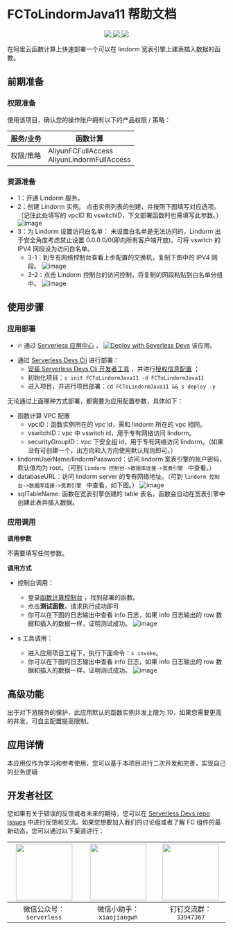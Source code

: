 # FCToLindormJava11 帮助文档

<p align="center" class="flex justify-center">
    <a href="https://www.serverless-devs.com" class="ml-1">
    <img src="http://editor.devsapp.cn/icon?package=FCToLindormJava11&type=packageType">
  </a>
  <a href="http://www.devsapp.cn/details.html?name=FCToLindormJava11" class="ml-1">
    <img src="http://editor.devsapp.cn/icon?package=FCToLindormJava11&type=packageVersion">
  </a>
  <a href="http://www.devsapp.cn/details.html?name=FCToLindormJava11" class="ml-1">
    <img src="http://editor.devsapp.cn/icon?package=FCToLindormJava11&type=packageDownload">
  </a>
</p>

<description>

在阿里云函数计算上快速部署一个可以在 lindorm 宽表引擎上建表插入数据的函数。

</description>


## 前期准备

### 权限准备

使用该项目，确认您的操作账户拥有以下的产品权限 / 策略：


| 服务/业务 | 函数计算 |     
| --- |  --- |   
| 权限/策略 | AliyunFCFullAccess</br>AliyunLindormFullAccess |     


### 资源准备

* 1：开通 Lindorm 服务。
* 2：创建 Lindorm 实例。
  点击实例列表的创建，并按照下图填写对应选项。（记住此处填写的 vpcID 和 vswitchID，下文部署函数时也需填写此参数。）
  ![image](http://git.cn-hangzhou.oss-cdn.aliyun-inc.com/uploads/serverless/serverless-solutions/ffd1cc739fade8edbb435f3e13f73e67/image.png)
* 3：为 Lindorm 设置访问白名单： 未设置白名单是无法访问的，Lindorm 出于安全角度考虑禁止设置 0.0.0.0/0(即向所有客户端开放)，可将 vswitch 的 IPV4 网段设为访问白名单。
  * 3-1：到专有网络控制台查看上步配置的交换机，复制下图中的 IPV4 网段。
    ![image](http://git.cn-hangzhou.oss-cdn.aliyun-inc.com/uploads/serverless/serverless-solutions/25b4fb29d4f5ab82838dc4e1cdec8da5/image.png)
  * 3-2：点击 Lindorm 控制台的访问控制，将复制的网段粘贴到白名单分组中。
    ![image](http://git.cn-hangzhou.oss-cdn.aliyun-inc.com/uploads/serverless/serverless-solutions/d5ad661e0648050380a66909b9c712d5/image.png)

## 使用步骤
### 应用部署

<appcenter>

- :fire: 通过 [Serverless 应用中心](https://fcnext.console.aliyun.com/applications/create?template=FCToLindormJava11) ，
  [![Deploy with Severless Devs](https://img.alicdn.com/imgextra/i1/O1CN01w5RFbX1v45s8TIXPz_!!6000000006118-55-tps-95-28.svg)](https://fcnext.console.aliyun.com/applications/create?template=FCToLindormJava11)  该应用。

</appcenter>

- 通过 [Serverless Devs Cli](https://www.serverless-devs.com/serverless-devs/install) 进行部署：
  - [安装 Serverless Devs Cli 开发者工具](https://www.serverless-devs.com/serverless-devs/install) ，并进行[授权信息配置](https://www.serverless-devs.com/fc/config) ；
  - 初始化项目：`s init FCToLindormJava11 -d FCToLindormJava11`
  - 进入项目，并进行项目部署：`cd FCToLindormJava11 && s deploy -y`

</deploy>


无论通过上面哪种方式部署，都需要为应用配置参数，具体如下：
* 函数计算 VPC 配置
  * vpcID：函数实例所在的 vpc id，需和 lindorm 所在的 vpc 相同。
  * vswitchID：vpc 中 vswitch id，用于专有网络访问 lindorm。
  * securityGroupID：vpc 下安全组 id，用于专有网络访问 lindorm。（如果没有可创建一个，出方向和入方向使用默认规则即可。）
* lindormUserName/lindormPassword：访问 lindorm 宽表引擎的账户密码，默认值均为 root。（可到 `lindorm 控制台->数据库连接->宽表引擎 ` 中查看。）
* databaseURL：访问 lindorm server 的专有网络地址。（可到 `lindorm 控制台->数据库连接->宽表引擎 ` 中查看，如下图。）
  ![image](http://git.cn-hangzhou.oss-cdn.aliyun-inc.com/uploads/serverless/serverless-solutions/a0838cf24dea24371d2c95d6e026f31a/image.png)
* sqlTableName: 函数在宽表引擎创建的 table 表名，函数会自动在宽表引擎中创建此表并插入数据。

### 应用调用
**调用参数**

不需要填写任何参数。

**调用方式**
* 控制台调用：
  * 登录[函数计算控制台](https://fcnext.console.aliyun.com/cn-hangzhou/services) ，找到部署的函数。
  * 点击**测试函数**，请求执行成功即可
  * 你可以在下图的日志输出中查看 info 日志，如果 info 日志输出的 row 数据和插入的数据一样，证明测试成功。
    ![image](http://git.cn-hangzhou.oss-cdn.aliyun-inc.com/uploads/serverless/serverless-solutions/085e603edfea73c7540d95bc0edc760a/image.png)


* s 工具调用：
  * 进入应用项目工程下，执行下面命令：`s invoke`。
  * 你可以在下图的日志输出中查看 info 日志，如果 info 日志输出的 row 数据和插入的数据一样，证明测试成功。
    ![image](http://git.cn-hangzhou.oss-cdn.aliyun-inc.com/uploads/serverless/serverless-solutions/ab4c45429963ab627262dd605b509af3/image.png)


<appdetail id="flushContent">


## 高级功能
出于对下游服务的保护，此应用默认的函数实例并发上限为 10，如果您需要更高的并发，可自主配置提高限制。

## 应用详情

本应用仅作为学习和参考使用，您可以基于本项目进行二次开发和完善，实现自己的业务逻辑


</appdetail>

<devgroup>

## 开发者社区

您如果有关于错误的反馈或者未来的期待，您可以在 [Serverless Devs repo Issues](https://github.com/serverless-devs/serverless-devs/issues) 中进行反馈和交流。如果您想要加入我们的讨论组或者了解 FC 组件的最新动态，您可以通过以下渠道进行：

<p align="center">

| <img src="https://serverless-article-picture.oss-cn-hangzhou.aliyuncs.com/1635407298906_20211028074819117230.png" width="130px" > | <img src="https://serverless-article-picture.oss-cn-hangzhou.aliyuncs.com/1635407044136_20211028074404326599.png" width="130px" > | <img src="https://serverless-article-picture.oss-cn-hangzhou.aliyuncs.com/1635407252200_20211028074732517533.png" width="130px" > |
|--- | --- | --- |
| <center>微信公众号：`serverless`</center> | <center>微信小助手：`xiaojiangwh`</center> | <center>钉钉交流群：`33947367`</center> | 

</p>

</devgroup>